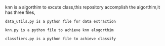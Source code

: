  knn is a algorthim to excute class,this repository accomplish the algorthim,it has three files,
    
    data_utils.py is a python file for data extraction
    
    knn.py is a python file to achieve knn alogorthim
    
    classfiers.py is a python file to achieve classify
